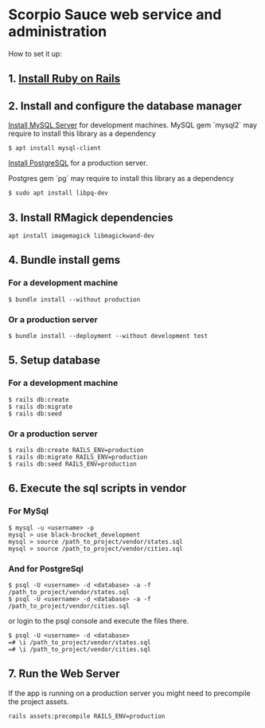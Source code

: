 # Scorpio Sauce web service and administration

How to set it up:

## 1. [Install Ruby on Rails](https://www.digitalocean.com/community/tutorials/how-to-install-ruby-on-rails-with-rbenv-on-ubuntu-18-04)

## 2. Install and configure the database manager
[Install MySQL Server](https://www.digitalocean.com/community/tutorials/how-to-install-mysql-on-ubuntu-18-04) for development machines.
MySQL gem ´mysql2´ may require to install this library as a dependency

    $ apt install mysql-client

[Install PostgreSQL](https://www.digitalocean.com/community/tutorials/how-to-install-and-use-postgresql-on-ubuntu-18-04) for a production server.

Postgres gem ´pg´ may require to install this library as a dependency

    $ sudo apt install libpq-dev

## 3. Install RMagick dependencies
    apt install imagemagick libmagickwand-dev

## 4. Bundle install gems
### For a development machine
    $ bundle install --without production

### Or a production server
    $ bundle install --deployment --without development test

## 5. Setup database
### For a development machine
    $ rails db:create
    $ rails db:migrate
    $ rails db:seed

### Or a production server
    $ rails db:create RAILS_ENV=production
    $ rails db:migrate RAILS_ENV=production
    $ rails db:seed RAILS_ENV=production

## 6. Execute the sql scripts in vendor
### For MySql
    $ mysql -u <username> -p
    mysql > use black-brocket_development
    mysql > source /path_to_project/vendor/states.sql
    mysql > source /path_to_project/vendor/cities.sql

### And for PostgreSql
    $ psql -U <username> -d <database> -a -f /path_to_project/vendor/states.sql
    $ psql -U <username> -d <database> -a -f /path_to_project/vendor/cities.sql

or login to the psql console and execute the files there.

    $ psql -U <username> -d <database>
    =# \i /path_to_project/vendor/states.sql
    =# \i /path_to_project/vendor/cities.sql

## 7. Run the Web Server
If the app is running on a production server you might need to precompile
the project assets.

    rails assets:precompile RAILS_ENV=production
